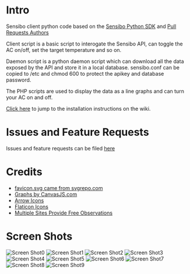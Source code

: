 # Intro
Sensibo client python code based on the [Sensibo Python SDK](https://github.com/Sensibo/AtmoWiz/) and [Pull Requests Authors](https://github.com/Sensibo/AtmoWiz/pulls)

Client script is a basic script to interogate the Sensibo API, can toggle the AC on/off, set the target temperature and so on.

Daemon script is a python daemon script which can download all the data exposed by the API and store it in a local database. sensibo.conf can be copied to /etc and chmod 600 to protect the apikey and database password.

The PHP scripts are used to display the data as a line graphs and can turn your AC on and off.

[Click here](https://github.com/evilbunny2008/AtmoWiz/wiki) to jump to the installation instructions on the wiki.

# Issues and Feature Requests

Issues and feature requests can be filed [here](https://github.com/evilbunny2008/AtmoWiz/issues)

# Credits

* [favicon.svg came from svgrepo.com](https://www.svgrepo.com/svg/268208/cooling-cooler)
* [Graphs by CanvasJS.com](https://canvasjs.com/)  
* [Arrow Icons](https://svgsilh.com/00bcd4/image/34285.html)
* [Flaticon Icons](https://www.flaticon.com)
* [Multiple Sites Provide Free Observations](https://github.com/evilbunny2008/AtmoWiz/wiki/Sources-of-Weather-Observations)

# Screen Shots

![Screen Shot0](https://raw.githubusercontent.com/evilbunny2008/AtmoWiz/master/screenshots/ss0.png)
![Screen Shot1](https://raw.githubusercontent.com/evilbunny2008/AtmoWiz/master/screenshots/ss1.png)
![Screen Shot2](https://raw.githubusercontent.com/evilbunny2008/AtmoWiz/master/screenshots/ss2.png)
![Screen Shot3](https://raw.githubusercontent.com/evilbunny2008/AtmoWiz/master/screenshots/ss3.png)
![Screen Shot4](https://raw.githubusercontent.com/evilbunny2008/AtmoWiz/master/screenshots/ss4.png)
![Screen Shot5](https://raw.githubusercontent.com/evilbunny2008/AtmoWiz/master/screenshots/ss5.png)
![Screen Shot6](https://raw.githubusercontent.com/evilbunny2008/AtmoWiz/master/screenshots/ss6.png)
![Screen Shot7](https://raw.githubusercontent.com/evilbunny2008/AtmoWiz/master/screenshots/ss7.png)
![Screen Shot8](https://raw.githubusercontent.com/evilbunny2008/AtmoWiz/master/screenshots/ss8.png)
![Screen Shot9](https://raw.githubusercontent.com/evilbunny2008/AtmoWiz/master/screenshots/ss9.png)
